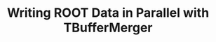 ---
layout: default
title: Writing ROOT Data in Parallel with TBufferMerger
authors: Guilherme Amadio, Philippe Canal, Enrico Guiraud and Danilo Piparo 
publication: 23rd International Conference on Computing in High Energy and Nuclear Physics (CHEP 2018) Sofia, Bulgaria, July 9-13, 2018
type: IO
doi: 10.1051/epjconf/201921405037
---